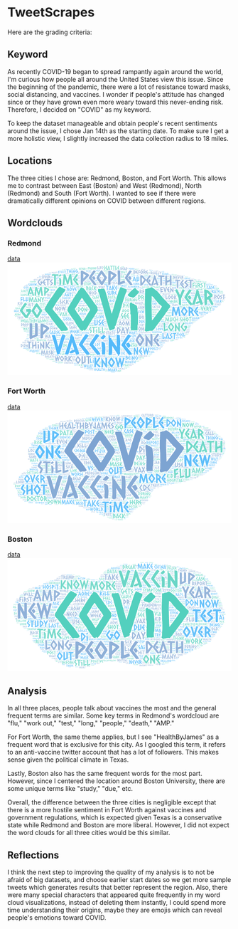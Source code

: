 # TweetScrapes

Here are the grading criteria:

## Keyword

As recently COVID-19 began to spread rampantly again around the world, I'm curious how people all around the United States view this issue. Since the beginning of the pandemic, there were a lot of resistance toward masks, social distancing, and vaccines. I wonder if people's attitude has changed since or they have grown even more weary toward this never-ending risk. Therefore, I decided on "COVID" as my keyword.

To keep the dataset manageable and obtain people's recent sentiments around the issue, I chose Jan 14th as the starting date. To make sure I get a more holistic view, I slightly increased the data collection radius to 18 miles.

## Locations

The three cities I chose are: Redmond, Boston, and Fort Worth. This allows me to contrast between East (Boston) and West (Redmond), North (Redmond) and South (Fort Worth). I wanted to see if there were dramatically different opinions on COVID between different regions.

## Wordclouds

### Redmond
[data](https://drive.google.com/file/d/1LfRTV6eNwBbtIV6XshRbt8LnhiD8kqgV/view?usp=sharing)
![Redmond word cloud](img/Word%20Art%201.png)

### Fort Worth
[data](https://drive.google.com/file/d/1ydvmfMBuPR3plWPTfmQHiwkuCm_4oG0A/view?usp=sharing)
![fort worth word cloud](img/Word%20Art%202.png)

### Boston
[data](https://drive.google.com/file/d/155aUE5p5B0TlT1fqhusoTufH0UyLzPeF/view?usp=sharing)
![boston word cloud](img/Word%20Art%203.png)

## Analysis

In all three places, people talk about vaccines the most and the general frequent terms are similar. Some key terms in Redmond's wordcloud are "flu," "work out," "test," "long," "people," "death," "AMP." 

For Fort Worth, the same theme applies, but I see "HealthByJames" as a frequent word that is exclusive for this city. As I googled this term, it refers to an anti-vaccine twitter account that has a lot of followers. This makes sense given the political climate in Texas.

Lastly, Boston also has the same frequent words for the most part. However, since I centered the location around Boston University, there are some unique terms like "study," "due," etc.

Overall, the difference between the three cities is negligible except that there is a more hostile sentiment in Fort Worth against vaccines and government regulations, which is expected given Texas is a conservative state while Redmond and Boston are more liberal. However, I did not expect the word clouds for all three cities would be this similar.

## Reflections

I think the next step to improving the quality of my analysis is to not be afraid of big datasets, and choose earlier start dates so we get more sample tweets which generates results that better represent the region. Also, there were many special characters that appeared quite frequently in my word cloud visualizations, instead of deleting them instantly, I could spend more time understanding their origins, maybe they are emojis which can reveal people's emotions toward COVID.